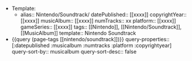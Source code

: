 - Template:
	- alias:: Nintendo/Soundtrack/
	  datePublished:: [[xxxx]]
	  copyrightYear:: [[xxxx]]
	  musicAlbum:: [[xxxx]]
	  numTracks:: xx
	  platform:: [[xxxx]]
	  gameSeries:: [[xxxx]]
	  tags:: [[Nintendo]], [[Nintendo/Soundtrack]], [[MusicAlbum]]
	  template:: Nintendo Soundtrack
- {{query (page-tags [[nintendo/soundtrack]])}}
  query-properties:: [:datepublished :musicalbum :numtracks :platform :copyrightyear]
  query-sort-by:: musicalbum
  query-sort-desc:: false